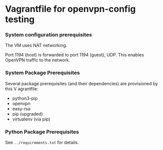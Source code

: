 # Vagrantfile for openvpn-config testing

### System configuration prerequisites

The VM uses NAT networking.

Port 1194 (host) is forwarded to port 1194 (guest), UDP. This enables OpenVPN
traffic to the network.

### System Package Prerequisites

Several package prerequisites (and their dependencies) are provisioned by this V
agrantfile:

 - python3-pip
 - openvpn
 - easy-rsa
 - pip (upgraded)
 - virtualenv (via pip)

### Python Package Prerequisites

See `../requirements.txt` for details.

